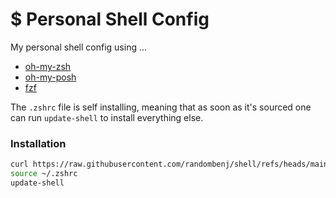 # $ Personal Shell Config

My personal shell config using ...

 - [oh-my-zsh](https://github.com/ohmyzsh/ohmyzsh)
 - [oh-my-posh](https://github.com/JanDeDobbeleer/oh-my-posh)
 - [fzf](https://github.com/junegunn/fzf)

The `.zshrc` file is self installing, meaning that as soon as it's sourced
one can run `update-shell` to install everything else.

### Installation

```sh
curl https://raw.githubusercontent.com/randombenj/shell/refs/heads/main/.zshrc --output ~/.zshrc
source ~/.zshrc
update-shell
```
